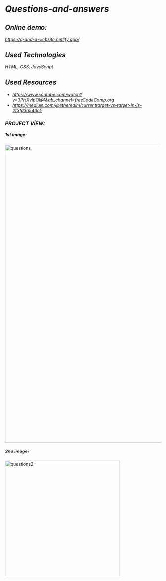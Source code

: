 # *Questions-and-answers*

## *Online demo:*
*https://q-and-a-website.netlify.app/*

## *Used Technologies*
*HTML, CSS, JavaScript*

## *Used Resources*
* *https://www.youtube.com/watch?v=3PHXvlpOkf4&ab_channel=freeCodeCamp.org*
* *https://medium.com/@etherealm/currenttarget-vs-target-in-js-2f3fd3a543e5*


### *PROJECT VİEW:*

##### *1st image:* 
<img width="960" alt="questions" src="https://user-images.githubusercontent.com/63058707/132212587-22b4cd71-6401-4b53-a31b-1b261c8f30a2.png">

##### *2nd image:*
<img width="371" alt="questions2" src="https://user-images.githubusercontent.com/63058707/132212604-8387dfe7-fc91-46f6-b6e4-818b6a824ae2.png">
